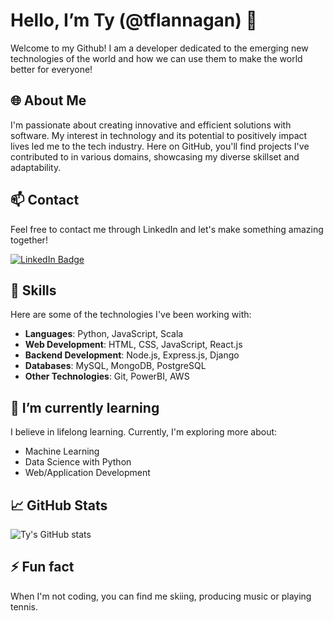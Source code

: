 # Hello, I’m Ty (@tflannagan) 👋

Welcome to my Github! I am a developer dedicated to the emerging new technologies of the world and how we can use them to make the world better for everyone!

## 🌐 About Me

I'm passionate about creating innovative and efficient solutions with software. My interest in technology and its potential to positively impact lives led me to the tech industry. Here on GitHub, you'll find projects I've contributed to in various domains, showcasing my diverse skillset and adaptability.

## 📫 Contact

Feel free to contact me through LinkedIn and let's make something amazing together!

[![LinkedIn Badge](https://img.shields.io/badge/LinkedIn-Profile-blue)](https://www.linkedin.com/in/ty-flannagan-774622251)

## 💼 Skills

Here are some of the technologies I've been working with:

- **Languages**: Python, JavaScript, Scala
- **Web Development**: HTML, CSS, JavaScript, React.js
- **Backend Development**: Node.js, Express.js, Django
- **Databases**: MySQL, MongoDB, PostgreSQL
- **Other Technologies**: Git, PowerBI, AWS

## 🌱 I’m currently learning

I believe in lifelong learning. Currently, I'm exploring more about:

- Machine Learning
- Data Science with Python
- Web/Application Development

## 📈 GitHub Stats

![Ty's GitHub stats](https://github-readme-stats-sigma-five.vercel.app/api?username=tflannagan&show_icons=true&theme=radical)

## ⚡ Fun fact

When I'm not coding, you can find me skiing, producing music or playing tennis.

